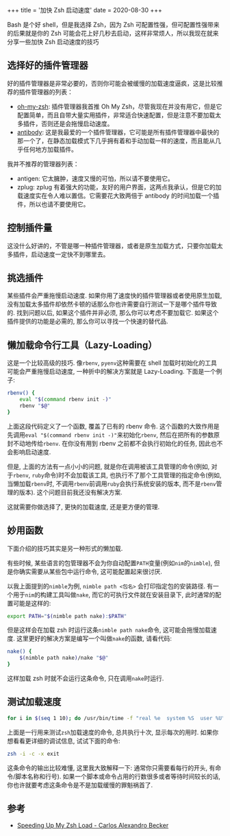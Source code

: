 +++
title = '加快 Zsh 启动速度'
date = 2020-08-30
+++

Bash 是个好 shell，但是我选择 Zsh，因为 Zsh 可配置性强，但可配置性强带来的后果就是你的 Zsh 可能会花上好几秒去启动，这样非常烦人，所以我现在就来分享一些加快 Zsh 启动速度的技巧

## 选择好的插件管理器

好的插件管理器是非常必要的，否则你可能会被缓慢的加载速度逼疯，这是比较推荐的插件管理器的列表：

- [oh-my-zsh](https://github.com/robbyrussell/oh-my-zsh): 插件管理器我首推 Oh My Zsh，尽管我现在并没有用它，但是它配置简单，而且自带大量实用插件，非常适合快速配置，但是注意不要加载太多插件，否则还是会拖慢启动速度。
- [antibody](https://getantibody.github.io/): 这是我最爱的一个插件管理器，它可能是所有插件管理器中最快的那一个了，在静态加载模式下几乎拥有着和手动加载一样的速度，而且能从几乎任何地方加载插件。

我并不推荐的管理器列表：

- antigen: 它太臃肿，速度又慢的可怕，所以请不要使用它。
- zplug: zplug 有着强大的功能，友好的用户界面，这两点我承认，但是它的加载速度实在令人难以置信。它需要花大致两倍于 antibody 的时间加载一个插件，所以也请不要使用它。

## 控制插件量

这没什么好讲的，不管是哪一种插件管理器，或者是原生加载方式，只要你加载太多插件，启动速度一定快不到哪里去。

## 挑选插件

某些插件会严重拖慢启动速度. 如果你用了速度快的插件管理器或者使用原生加载, 没有加载太多插件却依然卡顿的话那么你也许需要自行测试一下是哪个插件导致的. 找到问题以后, 如果这个插件并非必须, 那么你可以考虑不要加载它. 如果这个插件提供的功能是必需的, 那么你可以寻找一个快速的替代品.

## 懒加载命令行工具（Lazy-Loading）

这是一个比较高级的技巧. 像`rbenv`, `pyenv`这种需要在 shell 加载时初始化的工具可能会严重拖慢启动速度, 一种折中的解决方案就是 Lazy-Loading. 下面是一个例子:

```bash
rbenv() {
    eval "$(command rbenv init -)"
    rbenv "$@"
}
```

上面这段代码定义了一个函数, 覆盖了已有的 rbenv 命令. 这个函数的大致作用是先调用`eval "$(command rbenv init -)"`来初始化`rbenv`, 然后在把所有的参数原封不动地传给`rbenv`. 在你没有用到 rbenv 之前都不会执行初始化的任务, 因此也不会影响启动速度.

但是, 上面的方法有一点小小的问题, 就是你在调用被该工具管理的命令(例如, 对于`rbenv`, `ruby`命令)时不会加载该工具, 也执行不了那个工具管理的指定命令(例如, 当懒加载`rbenv`时, 不调用`rbenv`前调用`ruby`会执行系统安装的版本, 而不是`rbenv`管理的版本). 这个问题目前我还没有解决方案.

这就需要你做选择了, 更快的加载速度, 还是更方便的管理.

## 妙用函数

下面介绍的技巧其实是另一种形式的懒加载.

有些时候, 某些语言的包管理器不会为你自动配置`PATH`变量(例如`nim`的`nimble`), 但是你确实需要从某些包中运行命令, 这可能配置起来很讨厌.

以我上面提到的`nimble`为例, `nimble path <包名>` 会打印指定包的安装路径. 有一个用于`nim`的构建工具叫做`nake`, 而它的可执行文件就在安装目录下, 此时通常的配置可能是这样的:

```bash
export PATH="$(nimble path nake):$PATH"
```

但是这样会在加载 zsh 时运行这条`nimble path nake`命令, 这可能会拖慢加载速度. 这里更好的解决方案是编写一个叫做`nake`的函数, 请看代码:

```bash
nake() {
    $(nimble path nake)/nake "$@"
}
```

这样加载 zsh 时就不会运行这条命令, 只在调用`nake`时运行.

## 测试加载速度

```bash
for i in $(seq 1 10); do /usr/bin/time -f "real %e  system %S  user %U" zsh -i -c exit; done
```

上面是一行用来测试`zsh`加载速度的命令, 总共执行十次, 显示每次的用时. 如果你想看看更详细的调试信息, 试试下面的命令:

```bash
zsh -i -c -x exit
```

这条命令的输出比较难懂, 这里我大致解释一下: 通常你只需要看每行的开头, 有命令/脚本名称和行号). 如果一个脚本或命令占用的行数很多或者等待时间较长的话, 你也许就要考虑这条命令是不是加载缓慢的罪魁祸首了.

## 参考

- [Speeding Up My Zsh Load - Carlos Alexandro Becker](https://carlosbecker.com/posts/speeding-up-zsh/)
